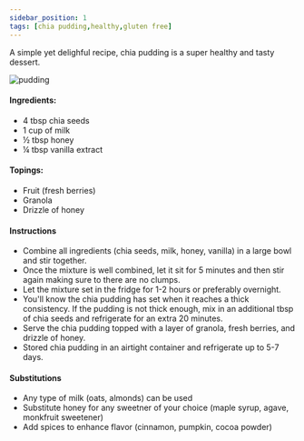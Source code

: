 ```yaml
---
sidebar_position: 1
tags: [chia pudding,healthy,gluten free]
---
```


A simple yet delighful recipe, chia pudding is a super healthy and tasty dessert.

![pudding](./img/chia_pudding.jpeg)

#### Ingredients:
- 4 tbsp chia seeds
- 1 cup of milk 
- ½ tbsp honey 
- ¼ tbsp vanilla extract
#### Topings:
- Fruit (fresh berries)
- Granola
- Drizzle of honey

#### Instructions
- Combine all ingredients (chia seeds, milk, honey, vanilla) in a large bowl and stir together. 
- Once the mixture is well combined, let it sit for 5 minutes and then stir again making sure to there are no clumps. 
- Let the mixture set in the fridge for 1-2 hours or  preferably overnight.
- You'll know the chia pudding has set when it reaches a thick consistency. If the pudding is not thick enough, mix in an additional tbsp of chia seeds and refrigerate for an extra 20 minutes.
- Serve the chia pudding topped with a layer of granola, fresh berries, and drizzle of honey.
- Stored chia pudding in an airtight container and refrigerate up to 5-7 days.

#### Substitutions

- Any type of milk (oats, almonds) can be used 
- Substitute honey for any sweetner of your choice (maple syrup, agave, monkfruit sweetener)
- Add spices to enhance flavor (cinnamon, pumpkin, cocoa powder)

